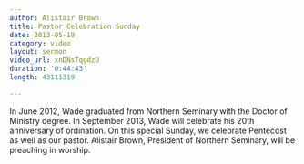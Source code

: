 ```yaml
--- 
author: Alistair Brown 
title: Pastor Celebration Sunday 
date: 2013-05-19 
category: video
layout: sermon
video_url: xnDNsTqgdzU
duration: '0:44:43'
length: 43111319

---
```


In June 2012, Wade graduated from Northern Seminary with the Doctor of Ministry degree. In September 2013, Wade will celebrate his 20th anniversary of ordination. On this special Sunday, we celebrate Pentecost as well as our pastor. Alistair Brown, President of Northern Seminary, will be preaching in worship.